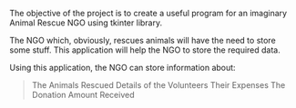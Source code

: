 The objective of the project is to create a useful program for an imaginary Animal Rescue NGO using tkinter library. 

The NGO which, obviously, rescues animals will have the need to store some stuff. This application will help the NGO to store the required data. 

Using this application, the NGO can store information about:

> The Animals Rescued
> Details of the Volunteers
> Their Expenses
> The Donation Amount Received 
